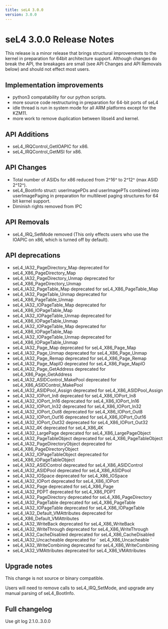 ```yaml
---
title: seL4 3.0.0
version: 3.0.0
---
```


# seL4 3.0.0 Release Notes
 This release is a minor release that brings
structural improvements to the kernel in preparation for 64bit
architecture support. Although changes do break the API, the breakages
are small (see API Changes and API Removals below) and should not effect
most users.

## Implementation improvements


- python3 compatability for our python scripts.
- more source code restructuring in preparation for 64-bit ports
        of seL4
- idle thread is run in system mode for all ARM platforms except
        for the KZM11.
- more work to remove duplication between libsel4 and kernel.

## API Additions


- seL4_IRQControl_GetIOAPIC for x86.
- seL4_IRQControl_GetMSI for x86.

## API Changes


- Total number of ASIDs for x86 reduced from 2\^16\^ to 2\^12\^
        (max ASID 2\^12\^).
- seL4_BootInfo struct: userImagePDs and userImagePTs combined
        into userImagePaging in preparation for multilevel paging
        structures for 64 bit kernel support.
- Diminish rights removed from IPC

## API Removals


- seL4_IRQ_SetMode removed (This only effects users who use the
        IOAPIC on x86, which is turned off by default).

## API deprecations


- seL4_IA32_PageDirectory_Map deprecated for
        seL4_X86_PageDirectory_Map
- seL4_IA32_PageDirectory_Unmap deprecated for
        seL4_X86_PageDirectory_Unmap
- seL4_IA32_PageTable_Map deprecated for
        seL4_X86_PageTable_Map
- seL4_IA32_PageTable_Unmap deprecated for
        seL4_X86_PageTable_Unmap
- seL4_IA32_IOPageTable_Map deprecated for
        seL4_X86_IOPageTable_Map
- seL4_IA32_IOPageTable_Unmap deprecated for
        seL4_X86_IOPageTable_Unmap
- seL4_IA32_IOPageTable_Map deprecated for
        seL4_X86_IOPageTable_Map
- seL4_IA32_IOPageTable_Unmap deprecated for
        seL4_X86_IOPageTable_Unmap
- seL4_IA32_Page_Map deprecated for seL4_X86_Page_Map
- seL4_IA32_Page_Unmap deprecated for seL4_X86_Page_Unmap
- seL4_IA32_Page_Remap deprecated for seL4_X86_Page_Remap
- seL4_IA32_Page_MapIO deprecated for seL4_X86_Page_MapIO
- seL4_IA32_Page_GetAddress deprecated for
        seL4_X86_Page_GetAddress
- seL4_IA32_ASIDControl_MakePool deprecated for
        seL4_X86_ASIDControl_MakePool
- seL4_IA32_ASIDPool_Assign deprecated for
        seL4_X86_ASIDPool_Assign
- seL4_IA32_IOPort_In8 deprecated for seL4_X86_IOPort_In8
- seL4_IA32_IOPort_In16 deprecated for seL4_X86_IOPort_In16
- seL4_IA32_IOPort_In32 deprecated for seL4_X86_IOPort_In32
- seL4_IA32_IOPort_Out8 deprecated for seL4_X86_IOPort_Out8
- seL4_IA32_IOPort_Out16 deprecated for
        seL4_X86_IOPort_Out16
- seL4_IA32_IOPort_Out32 deprecated for
        seL4_X86_IOPort_Out32
- seL4_IA32_4K deprecated for seL4_X86_4K
- seL4_IA32_LargePage deprecated for seL4_X86_LargePageObject
- seL4_IA32_PageTableObject deprecated for
        seL4_X86_PageTableObject
- seL4_IA32_PageDirectoryObject deprecated for
        seL4_X86_PageDirectoryObject
- seL4_IA32_IOPageTableObject deprecated for
        seL4_X86_IOPageTableObject
- seL4_IA32_ASIDControl deprecated for seL4_X86_ASIDControl
- seL4_IA32_ASIDPool deprecated for seL4_X86_ASIDPool
- seL4_IA32_IOSpace deprecated for seL4_X86_IOSpace
- seL4_IA32_IOPort deprecated for seL4_X86_IOPort
- seL4_IA32_Page deprecated for seL4_X86_Page
- seL4_IA32_PDPT deprecated for seL4_X86_PDPT
- seL4_IA32_PageDirectory deprecated for
        seL4_X86_PageDirectory
- seL4_IA32_PageTable deprecated for seL4_X86_PageTable
- seL4_IA32_IOPageTable deprecated for seL4_X86_IOPageTable
- seL4_IA32_Default_VMAttributes deprecated for
        seL4_X86_Default_VMAttributes
- seL4_IA32_WriteBack deprecated for seL4_X86_WriteBack
- seL4_IA32_WriteThrough deprecated for seL4_X86_WriteThrough
- seL4_IA32_CacheDisabled deprecated for
        seL4_X86_CacheDisabled
- seL4_IA32_Uncacheable  deprecated for \`
        seL4_X86_Uncacheable \`
- seL4_IA32_WriteCombining deprecated for
        seL4_X86_WriteCombining
- seL4_IA32_VMAttributes deprecated for seL4_X86_VMAttributes

## Upgrade notes
 This change is not source or binary compatible.

Users will need to remove calls to seL4_IRQ_SetMode, and upgrade any
manual parsing of seL4_BootInfo.

## Full changelog
 Use git log 2.1.0..3.0.0

